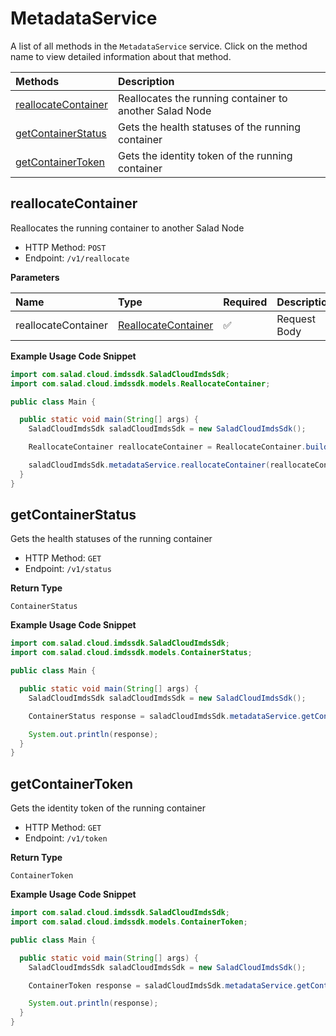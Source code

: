 # MetadataService

A list of all methods in the `MetadataService` service. Click on the method name to view detailed information about that method.

| Methods                                     | Description                                             |
| :------------------------------------------ | :------------------------------------------------------ |
| [reallocateContainer](#reallocatecontainer) | Reallocates the running container to another Salad Node |
| [getContainerStatus](#getcontainerstatus)   | Gets the health statuses of the running container       |
| [getContainerToken](#getcontainertoken)     | Gets the identity token of the running container        |

## reallocateContainer

Reallocates the running container to another Salad Node

- HTTP Method: `POST`
- Endpoint: `/v1/reallocate`

**Parameters**

| Name                | Type                                                    | Required | Description  |
| :------------------ | :------------------------------------------------------ | :------- | :----------- |
| reallocateContainer | [ReallocateContainer](../models/ReallocateContainer.md) | ✅       | Request Body |

**Example Usage Code Snippet**

```java
import com.salad.cloud.imdssdk.SaladCloudImdsSdk;
import com.salad.cloud.imdssdk.models.ReallocateContainer;

public class Main {

  public static void main(String[] args) {
    SaladCloudImdsSdk saladCloudImdsSdk = new SaladCloudImdsSdk();

    ReallocateContainer reallocateContainer = ReallocateContainer.builder().reason("laborum culpa").build();

    saladCloudImdsSdk.metadataService.reallocateContainer(reallocateContainer);
  }
}

```

## getContainerStatus

Gets the health statuses of the running container

- HTTP Method: `GET`
- Endpoint: `/v1/status`

**Return Type**

`ContainerStatus`

**Example Usage Code Snippet**

```java
import com.salad.cloud.imdssdk.SaladCloudImdsSdk;
import com.salad.cloud.imdssdk.models.ContainerStatus;

public class Main {

  public static void main(String[] args) {
    SaladCloudImdsSdk saladCloudImdsSdk = new SaladCloudImdsSdk();

    ContainerStatus response = saladCloudImdsSdk.metadataService.getContainerStatus();

    System.out.println(response);
  }
}

```

## getContainerToken

Gets the identity token of the running container

- HTTP Method: `GET`
- Endpoint: `/v1/token`

**Return Type**

`ContainerToken`

**Example Usage Code Snippet**

```java
import com.salad.cloud.imdssdk.SaladCloudImdsSdk;
import com.salad.cloud.imdssdk.models.ContainerToken;

public class Main {

  public static void main(String[] args) {
    SaladCloudImdsSdk saladCloudImdsSdk = new SaladCloudImdsSdk();

    ContainerToken response = saladCloudImdsSdk.metadataService.getContainerToken();

    System.out.println(response);
  }
}

```
